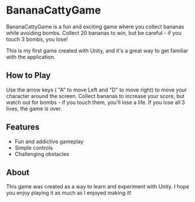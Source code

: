 # BananaCattyGame

BananaCattyGame is a fun and exciting game where you collect bananas while avoiding bombs. Collect 20 bananas to win, but be careful - if you touch 3 bombs, you lose!

This is my first game created with Unity, and it's a great way to get familiar with the application.

## How to Play

Use the arrow keys ( "A" to move Left and "D" to move right) to move your character around the screen. Collect bananas to increase your score, but watch out for bombs - if you touch them, you'll lose a life. If you lose all 3 lives, the game is over.

## Features

- Fun and addictive gameplay
- Simple controls
- Challenging obstacles

## About

This game was created as a way to learn and experiment with Unity. I hope you enjoy playing it as much as I enjoyed making it!
